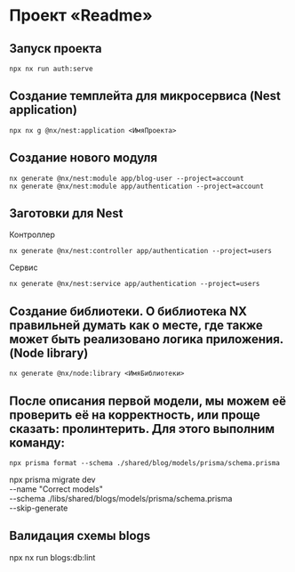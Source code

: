 # Проект «Readme»

## Запуск проекта

```
npx nx run auth:serve
```

## Создание темплейта для микросервиса (Nest application)

```
npx nx g @nx/nest:application <ИмяПроекта>
```

## Создание нового модуля

```
nx generate @nx/nest:module app/blog-user --project=account
nx generate @nx/nest:module app/authentication --project=account
```

## Заготовки для Nest

Контроллер

```
nx generate @nx/nest:controller app/authentication --project=users
```

Сервис

```
nx generate @nx/nest:service app/authentication --project=users
```

## Создание библиотеки. О библиотека NX правильней думать как о месте, где также может быть реализовано логика приложения. (Node library)

```
nx generate @nx/node:library <ИмяБиблиотеки>
```

## После описания первой модели, мы можем её проверить её на корректность, или проще сказать: пролинтерить. Для этого выполним команду:

```
npx prisma format --schema ./shared/blog/models/prisma/schema.prisma
```

npx prisma migrate dev \
--name "Correct models" \
--schema ./libs/shared/blogs/models/prisma/schema.prisma \
--skip-generate

## Валидация схемы blogs

npx nx run blogs:db:lint
